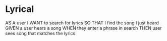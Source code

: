 # Lyrical

AS A user
I WANT to search for lyrics
SO THAT I find the song I just heard
GIVEN a user hears a song
WHEN they enter a phrase in search
THEN user sees song that matches the lyrics
